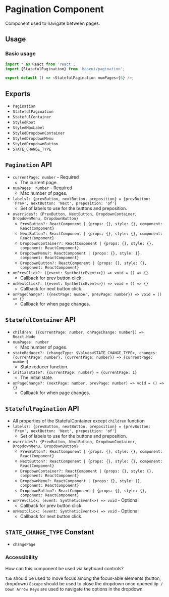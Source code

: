 # Pagination Component

Component used to navigate between pages.

## Usage

### Basic usage

```javascript
import * as React from 'react';
import {StatefulPagination} from 'baseui/pagination';

export default () => <StatefulPagination numPages={6} />;
```

## Exports

* `Pagination`
* `StatefulPagination`
* `StatefulContainer`
* `StyledRoot`
* `StyledMaxLabel`
* `StyledDropdownContainer`
* `StyledDropdownMenu`
* `StyledDropdownButton`
* `STATE_CHANGE_TYPE`

## `Pagination` API

* `currentPage: number` - Required
  * The current page.
* `numPages: number` - Required
  * Max number of pages.
* `labels?: {prevButton, nextButton, preposition} = {prevButton: 'Prev', nextButton: 'Next', preposition: 'of'}`
  * Set of labels to use for the buttons and preposition.
* `overrides?: {PrevButton, NextButton, DropdownContainer, DropdownMenu, DropdownButton}`
  * `PrevButton?: ReactComponent | {props: {}, style: {}, component: ReactComponent}`
  * `NextButton?: ReactComponent | {props: {}, style: {}, component: ReactComponent}`
  * `DropdownContainer?: ReactComponent | {props: {}, style: {}, component: ReactComponent}`
  * `DropdownMenu?: ReactComponent | {props: {}, style: {}, component: ReactComponent}`
  * `DropdownButton?: ReactComponent | {props: {}, style: {}, component: ReactComponent}`
* `onPrevClick?: ({event: SyntheticEvent<>}) => void = () => {}`
  * Callback for prev button click.
* `onNextClick?: ({event: SyntheticEvent<>}) => void = () => {}`
  * Callback for next button click.
* `onPageChange?: ({nextPage: number, prevPage: number}) => void = () => {}`
  * Callback for when page changes.

## `StatefulContainer` API

* `children: ({currentPage: number, onPageChange: number}) => React.Node`
* `numPages: number`
  * Max number of pages.
* `stateReducer?: (changeType: $Values<STATE_CHANGE_TYPE>, changes: {currentPage: number}, {currentPage: number}) => {currentPage: number}`
  * State reducer function.
* `initialState?: {currentPage: number} = {currentPage: 1}`
  * The initial state.
* `onPageChange?: (nextPage: number, prevPage: number) => void = () => {}`
  * Callback for when page changes.

## `StatefulPagination` API

* All properties of the StatefulContainer except `children` function
* `labels?: {prevButton, nextButton, preposition} = {prevButton: 'Prev', nextButton: 'Next', preposition: 'of'}`
  * Set of labels to use for the buttons and preposition.
* `overrides?: {PrevButton, NextButton, DropdownContainer, DropdownMenu, DropdownButton}`
  * `PrevButton?: ReactComponent | {props: {}, style: {}, component: ReactComponent}`
  * `NextButton?: ReactComponent | {props: {}, style: {}, component: ReactComponent}`
  * `DropdownContainer?: ReactComponent | {props: {}, style: {}, component: ReactComponent}`
  * `DropdownMenu?: ReactComponent | {props: {}, style: {}, component: ReactComponent}`
  * `DropdownButton?: ReactComponent | {props: {}, style: {}, component: ReactComponent}`
* `onPrevClick: (event: SyntheticEvent<>) => void` - Optional
  * Callback for prev button click.
* `onNextClick: (event: SyntheticEvent<>) => void` - Optional
  * Callback for next button click.

## `STATE_CHANGE_TYPE` Constant

* `changePage`

### Accessibility

How can this component be used via keyboard controls?

`Tab` should be used to move focus among the focus-able elements (button, dropdown)
`Escape` should be used to close the dropdown once opened
`Up / Down Arrow Keys` are used to navigate the options in the dropdown
